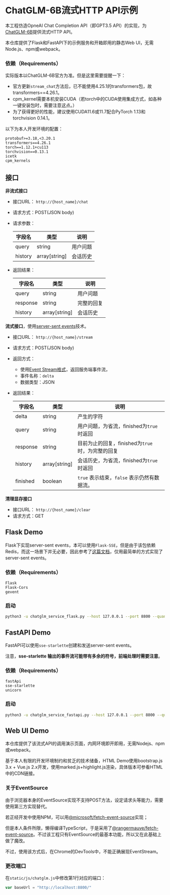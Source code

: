 # ChatGLM-6B流式HTTP API示例

本工程仿造OpneAI Chat Completion API（即GPT3.5 API）的实现，为[ChatGLM-6B](https://github.com/THUDM/ChatGLM-6B)提供流式HTTP API。

本仓库提供了Flask和FastAPI下的示例服务和开箱即用的静态Web UI，无需Node.js、npm或webpack。

### 依赖（Requirements）

实际版本以ChatGLM-6B官方为准。但是这里需要提醒一下：

* 官方更新`stream_chat`方法后，已不能使用4.25.1的transformers包，故transformers==4.26.1。
* cpm_kernel需要本机安装CUDA（若torch中的CUDA使用集成方式，如各种一键安装包时，需要注意这点。）  
* 为了获得更好的性能，建议使用CUDA11.6或11.7配合PyTorch 1.13和torchvision 0.14.1。

以下为本人开发环境的配置：

```
protobuf>=3.18,<3.20.1
transformers==4.26.1
torch==1.12.1+cu113
torchvision==0.13.1
icetk
cpm_kernels
```

## 接口

**非流式接口**

* 接口URL： `http://{host_name}/chat`

* 请求方式：POST(JSON body)

* 请求参数：

  | 字段名  | 类型          | 说明         |
  | ------- | ------------- | ------------ |
  | query   | string        | 用户问题     |
  | history | array[string] | 会话历史     |

* 返回结果：

  | 字段名   | 类型          | 说明       |
  | -------- | ------------- | ---------- |
  | query    | string        | 用户问题   |
  | response | string        | 完整的回复 |
  | history  | array[string] | 会话历史   |


**流式接口**，使用[server-sent events](https://developer.mozilla.org/en-US/docs/Web/API/Server-sent_events/Using_server-sent_events)技术。

* 接口URL： `http://{host_name}/stream`
* 请求方式：POST(JSON body)
* 返回方式：
  * 使用[Event Stream格式](https://developer.mozilla.org/en-US/docs/Web/API/Server-sent_events/Using_server-sent_events#Event_stream_format)，返回服务端事件流，
  * 事件名称：`delta`
  * 数据类型：JSON

* 返回结果：

  | 字段名   | 类型          | 说明                                             |
  | -------- | ------------- | ------------------------------------------------ |
  | delta    | string        | 产生的字符                                       |
  | query    | string        | 用户问题，为省流，finished为`true`时返回         |
  | response | string        | 目前为止的回复，finished为`true`时，为完整的回复 |
  | history  | array[string] | 会话历史，为省流，finished为`true`时返回         |
  | finished | boolean       | `true` 表示结束，`false` 表示仍然有数据流。      |

**清理显存接口**

* 接口URL： `http://{host_name}/clear`
* 请求方式：GET

## Flask Demo

Flask下实现server-sent events，本可以使用`Flask-SSE`，但是由于该包依赖Redis，而这一场景下并无必要，因此参考了[这篇文档](https://maxhalford.github.io/blog/flask-sse-no-deps/)，仅用最简单的方式实现了server-sent events。

### 依赖（Requirements）

```
Flask
Flask-Cors
gevent
```

### 启动

```bash
python3 -u chatglm_service_flask.py --host 127.0.0.1 --port 8800 --quantize 8 --device 0
```


## FastAPI Demo

FastAPI可以使用`sse-starlette`创建和发送server-sent events。

注意，**sse-starlette 输出的事件流可能带有多余的符号，前端处理时需要注意**。

### 依赖（Requirements）

```
fastApi
sse-starlette
unicorn
```

### 启动

```bash
python3 -u chatglm_service_fastapi.py --host 127.0.0.1 --port 8800 --quantize 8 --device 0
```

## Web UI Demo

本仓库提供了该流式API的调用演示页面，内网环境即开即用，无需Nodejs、npm或webpack。

基于本人有限的开发环境制约和贫乏的技术储备，HTML Demo使用bootstrap.js 3.x + Vue.js 2.x开发，使用marked.js+highlight.js渲染，具体版本可参看HTML中的CDN链接。

### 关于EventSource

由于浏览器本身的EventSource实现不支持POST方法，设定请求头等能力，需要使用第三方实现替代。

若正经开发中使用NPM，可以用[@microsoft/fetch-event-source](https://github.com/Azure/fetch-event-source)实现； 

但是本人条件所限，懒得编译TypeScript，于是采用了[@rangermauve/fetch-event-source](https://github.com/RangerMauve/fetch-event-source)。不过该工程只有EventSource的最基本功能，所以又在此基础上做了魔改。

不过，使用该方式后，在Chrome的DevTools中，不能正确展现EventStream。

### 更改端口

在`static/js/chatglm.js`中修改第1行对应的端口：

```javascript
var baseUrl = "http://localhost:8800/"
```



